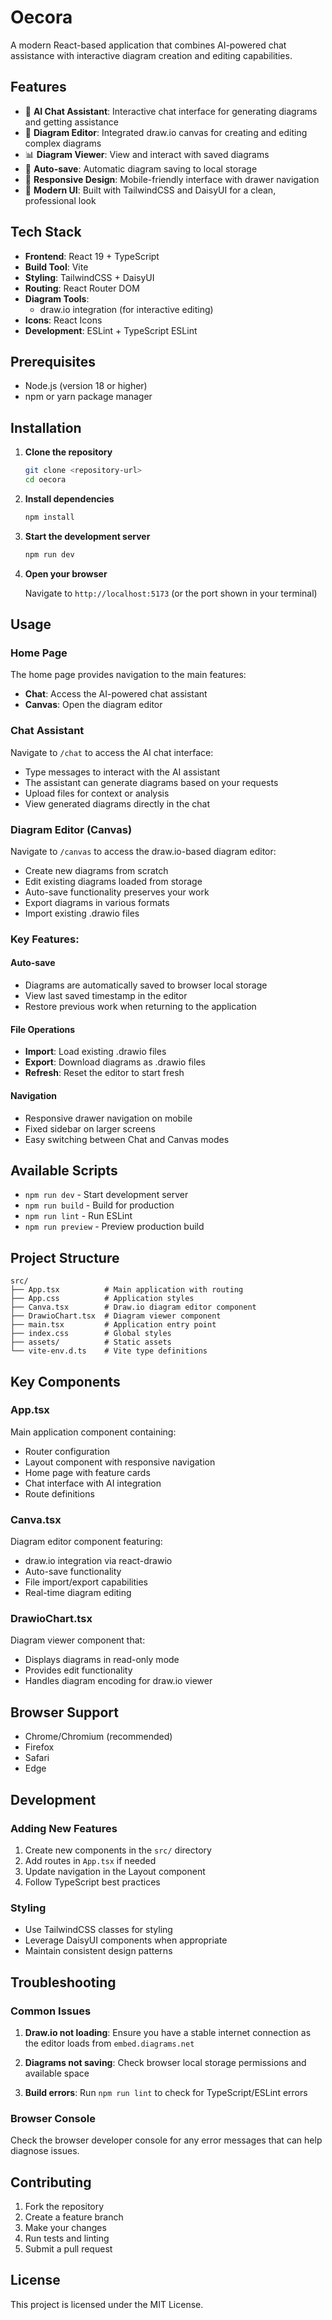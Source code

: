 # Oecora

A modern React-based application that combines AI-powered chat assistance with interactive diagram creation and editing capabilities.

## Features

- 🤖 **AI Chat Assistant**: Interactive chat interface for generating diagrams and getting assistance
- 🎨 **Diagram Editor**: Integrated draw.io canvas for creating and editing complex diagrams
- 📊 **Diagram Viewer**: View and interact with saved diagrams
- 🔄 **Auto-save**: Automatic diagram saving to local storage
- 📱 **Responsive Design**: Mobile-friendly interface with drawer navigation
- 🎯 **Modern UI**: Built with TailwindCSS and DaisyUI for a clean, professional look

## Tech Stack

- **Frontend**: React 19 + TypeScript
- **Build Tool**: Vite
- **Styling**: TailwindCSS + DaisyUI
- **Routing**: React Router DOM
- **Diagram Tools**: 
  - draw.io integration (for interactive editing)
- **Icons**: React Icons
- **Development**: ESLint + TypeScript ESLint

## Prerequisites

- Node.js (version 18 or higher)
- npm or yarn package manager

## Installation

1. **Clone the repository**
   ```bash
   git clone <repository-url>
   cd oecora
   ```

2. **Install dependencies**
   ```bash
   npm install
   ```

3. **Start the development server**
   ```bash
   npm run dev
   ```

4. **Open your browser**
   
   Navigate to `http://localhost:5173` (or the port shown in your terminal)

## Usage

### Home Page
The home page provides navigation to the main features:
- **Chat**: Access the AI-powered chat assistant
- **Canvas**: Open the diagram editor

### Chat Assistant
Navigate to `/chat` to access the AI chat interface:
- Type messages to interact with the AI assistant
- The assistant can generate diagrams based on your requests
- Upload files for context or analysis
- View generated diagrams directly in the chat

### Diagram Editor (Canvas)
Navigate to `/canvas` to access the draw.io-based diagram editor:
- Create new diagrams from scratch
- Edit existing diagrams loaded from storage
- Auto-save functionality preserves your work
- Export diagrams in various formats
- Import existing .drawio files

### Key Features:

#### Auto-save
- Diagrams are automatically saved to browser local storage
- View last saved timestamp in the editor
- Restore previous work when returning to the application

#### File Operations
- **Import**: Load existing .drawio files
- **Export**: Download diagrams as .drawio files
- **Refresh**: Reset the editor to start fresh

#### Navigation
- Responsive drawer navigation on mobile
- Fixed sidebar on larger screens
- Easy switching between Chat and Canvas modes

## Available Scripts

- `npm run dev` - Start development server
- `npm run build` - Build for production
- `npm run lint` - Run ESLint
- `npm run preview` - Preview production build

## Project Structure

```
src/
├── App.tsx          # Main application with routing
├── App.css          # Application styles
├── Canva.tsx        # Draw.io diagram editor component
├── DrawioChart.tsx  # Diagram viewer component
├── main.tsx         # Application entry point
├── index.css        # Global styles
├── assets/          # Static assets
└── vite-env.d.ts    # Vite type definitions
```

## Key Components

### App.tsx
Main application component containing:
- Router configuration
- Layout component with responsive navigation
- Home page with feature cards
- Chat interface with AI integration
- Route definitions

### Canva.tsx
Diagram editor component featuring:
- draw.io integration via react-drawio
- Auto-save functionality
- File import/export capabilities
- Real-time diagram editing

### DrawioChart.tsx
Diagram viewer component that:
- Displays diagrams in read-only mode
- Provides edit functionality
- Handles diagram encoding for draw.io viewer

## Browser Support

- Chrome/Chromium (recommended)
- Firefox
- Safari
- Edge

## Development

### Adding New Features
1. Create new components in the `src/` directory
2. Add routes in `App.tsx` if needed
3. Update navigation in the Layout component
4. Follow TypeScript best practices

### Styling
- Use TailwindCSS classes for styling
- Leverage DaisyUI components when appropriate
- Maintain consistent design patterns

## Troubleshooting

### Common Issues

1. **Draw.io not loading**: Ensure you have a stable internet connection as the editor loads from `embed.diagrams.net`

2. **Diagrams not saving**: Check browser local storage permissions and available space

3. **Build errors**: Run `npm run lint` to check for TypeScript/ESLint errors

### Browser Console
Check the browser developer console for any error messages that can help diagnose issues.

## Contributing

1. Fork the repository
2. Create a feature branch
3. Make your changes
4. Run tests and linting
5. Submit a pull request

## License

This project is licensed under the MIT License.